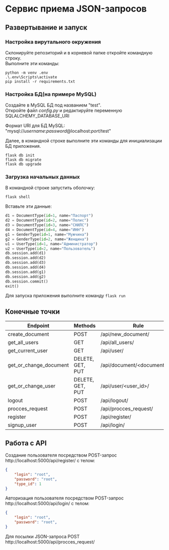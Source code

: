 # Сервис приема JSON-запросов

## Развертывание и запуск
### Настройка вирутального окружения

Склонируйте репозиторий и в корневой папке откройте командную строку.  
Выполните эти команды:

```shell
python -m venv .env
.\.env\Scripts\activate
pip install -r requirements.txt
```
### Настройка БД(на примере MySQL)

Создайте в MySQL БД под названием "test".  
Откройте файл _config.py_ и редактируйте переменную SQLALCHEMY_DATABASE_URI

Формат URI для БД MySQL: "mysql://*username*:*password*@localhost:*port*/test"

Далее, в командной строке выполните эти команды для инициализации БД приложения. 

```shell
flask db init
flask db migrate
flask db upgrade
```

### Загрузка начальных данных

В командной строке запустить оболочку:  

```shell
flask shell
```

Вставьте эти данные:
```python
d1 = DocumentType(id=1, name="Паспорт")
d2 = DocumentType(id=2, name="Полис")
d3 = DocumentType(id=3, name="СНИЛС")
d4 = DocumentType(id=4, name="ИНН")
g1 = GenderType(id=1, name="Мужчина")
g2 = GenderType(id=2, name="Женщина")
u1 = UserType(id=1, name="Администратор")
u2 = UserType(id=2, name="Пользователь")
db.session.add(d1)
db.session.add(d2)
db.session.add(d3)
db.session.add(d4)
db.session.add(g1)
db.session.add(g2)
db.session.commit()
exit()
```

Для запуска приложения выполните команду ```flask run```

## Конечные точки

|Endpoint|Methods|Rule|
|---------------------- | ----------------  |----------------------------|
create_document       |  POST              |/api/new_document/
get_all_users          | GET               |/api/all_users/
get_current_user        |GET               |/api/user/
get_or_change_document  |DELETE, GET, PUT  |/api/document/<document_id>/
get_or_change_user      |DELETE, GET, PUT  |/api/user/<user_id>/
logout                  |POST              |/api/logout/
procces_request         |POST              |/api/procces_request/
register                |POST              |/api/register/
signup_user             |POST              |/api/login/

## Работа с API

Создание пользователя посредством POST-запрос http://localhost:5000/api/register/ с телом:

```json
{
	"login": "root",
	"password": "root",
	"type_id": 1	
}
```
Авторизация пользователя посредством POST-запрос http://localhost:5000/api/login/ с телом:

```json
{
	"login": "root",
	"password": "root",	
}
```
Для посылки JSON-запроса POST http://localhost:5000/api/procces_request/

